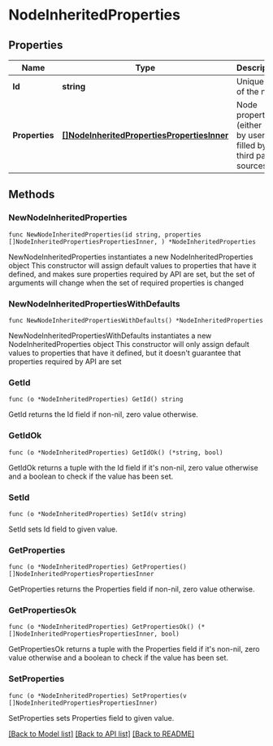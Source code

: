 # NodeInheritedProperties

## Properties

Name | Type | Description | Notes
------------ | ------------- | ------------- | -------------
**Id** | **string** | Unique id of the node | 
**Properties** | [**[]NodeInheritedPropertiesPropertiesInner**](NodeInheritedPropertiesPropertiesInner.md) | Node properties (either set by user or filled by third party sources) | 

## Methods

### NewNodeInheritedProperties

`func NewNodeInheritedProperties(id string, properties []NodeInheritedPropertiesPropertiesInner, ) *NodeInheritedProperties`

NewNodeInheritedProperties instantiates a new NodeInheritedProperties object
This constructor will assign default values to properties that have it defined,
and makes sure properties required by API are set, but the set of arguments
will change when the set of required properties is changed

### NewNodeInheritedPropertiesWithDefaults

`func NewNodeInheritedPropertiesWithDefaults() *NodeInheritedProperties`

NewNodeInheritedPropertiesWithDefaults instantiates a new NodeInheritedProperties object
This constructor will only assign default values to properties that have it defined,
but it doesn't guarantee that properties required by API are set

### GetId

`func (o *NodeInheritedProperties) GetId() string`

GetId returns the Id field if non-nil, zero value otherwise.

### GetIdOk

`func (o *NodeInheritedProperties) GetIdOk() (*string, bool)`

GetIdOk returns a tuple with the Id field if it's non-nil, zero value otherwise
and a boolean to check if the value has been set.

### SetId

`func (o *NodeInheritedProperties) SetId(v string)`

SetId sets Id field to given value.


### GetProperties

`func (o *NodeInheritedProperties) GetProperties() []NodeInheritedPropertiesPropertiesInner`

GetProperties returns the Properties field if non-nil, zero value otherwise.

### GetPropertiesOk

`func (o *NodeInheritedProperties) GetPropertiesOk() (*[]NodeInheritedPropertiesPropertiesInner, bool)`

GetPropertiesOk returns a tuple with the Properties field if it's non-nil, zero value otherwise
and a boolean to check if the value has been set.

### SetProperties

`func (o *NodeInheritedProperties) SetProperties(v []NodeInheritedPropertiesPropertiesInner)`

SetProperties sets Properties field to given value.



[[Back to Model list]](../README.md#documentation-for-models) [[Back to API list]](../README.md#documentation-for-api-endpoints) [[Back to README]](../README.md)


